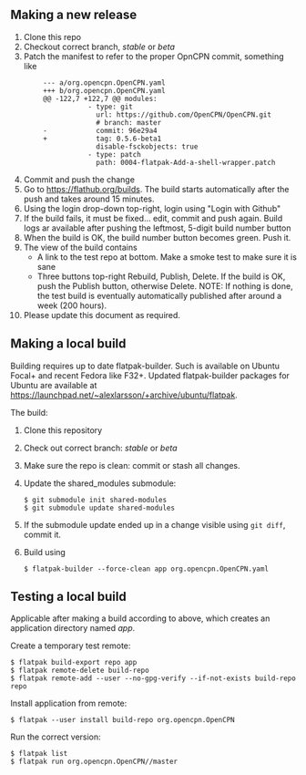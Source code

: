 Making a new release
--------------------

   1. Clone this repo
   2. Checkout correct branch, _stable_ or _beta_
   3. Patch the manifest to refer to the proper OpnCPN commit, something
      like
```
        --- a/org.opencpn.OpenCPN.yaml
        +++ b/org.opencpn.OpenCPN.yaml
        @@ -122,7 +122,7 @@ modules:
                   - type: git
                     url: https://github.com/OpenCPN/OpenCPN.git
                     # branch: master
        -            commit: 96e29a4
        +            tag: 0.5.6-beta1
                     disable-fsckobjects: true
                   - type: patch
                     path: 0004-flatpak-Add-a-shell-wrapper.patch
```
   4. Commit and push the change
   5. Go to https://flathub.org/builds. The build starts automatically
      after the push and takes around 15 minutes.
   6. Using the login drop-down top-right, login using "Login with Github"
   7. If the build fails, it must be fixed... edit, commit and push again.
      Build logs ar available after pushing the leftmost, 5-digit build
      number button
   8. When the build is OK, the build number button becomes green. Push it.
   9. The view of the build contains
        - A link to the test repo at bottom. Make a smoke test to make sure
          it is sane
        - Three buttons top-right Rebuild, Publish, Delete. If the build is
          OK, push the Publish button, otherwise Delete.
      NOTE: If nothing is done, the test build is eventually automatically
      published after around a week (200 hours).
  10. Please update this document as required.


Making a local build
--------------------
Building requires up to date flatpak-builder. Such is available on Ubuntu
Focal+ and recent Fedora like F32+. Updated flatpak-builder packages for
Ubuntu are available at
https://launchpad.net/~alexlarsson/+archive/ubuntu/flatpak.

The build:

  1. Clone this repository
  2. Check out correct branch: _stable_ or _beta_
  3. Make sure the repo is clean: commit or stash all changes.
  4. Update the shared\_modules submodule:

         $ git submodule init shared-modules
         $ git submodule update shared-modules

  5. If the submodule update ended up in a change visible using
     `git diff`, commit it.
  6. Build using

         $ flatpak-builder --force-clean app org.opencpn.OpenCPN.yaml 


Testing a local build
---------------------
Applicable after making a build according to above, which creates an 
application directory named _app_.

Create a temporary test remote:

    $ flatpak build-export repo app
    $ flatpak remote-delete build-repo
    $ flatpak remote-add --user --no-gpg-verify --if-not-exists build-repo repo

Install application from remote:

    $ flatpak --user install build-repo org.opencpn.OpenCPN

Run the correct version:

    $ flatpak list
    $ flatpak run org.opencpn.OpenCPN//master
